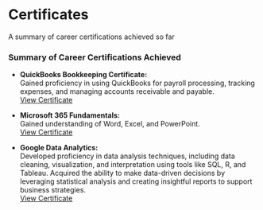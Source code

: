 # Certificates
A summary of career certifications achieved so far

### Summary of Career Certifications Achieved

- **QuickBooks Bookkeeping Certificate:**  
  Gained proficiency in using QuickBooks for payroll processing, tracking expenses, and managing accounts receivable and payable.  
  [View Certificate](https://github.com/rizsocial/Certificates/blob/main/1.%20QuickBooks%20Bookkeeping.pdf)

- **Microsoft 365 Fundamentals:**  
  Gained understanding of Word, Excel, and PowerPoint.  
  [View Certificate](https://github.com/rizsocial/Certificates/blob/main/2.%20Microsoft%20365%20Fundamentals.pdf)

- **Google Data Analytics:**  
  Developed proficiency in data analysis techniques, including data cleaning, visualization, and interpretation using tools like SQL, R, and Tableau. Acquired the ability to make data-driven decisions by leveraging statistical analysis and creating insightful reports to support business strategies.  
  [View Certificate](https://github.com/rizsocial/Certificates/blob/main/3.%20Google%20Data%20Analytics.pdf)
